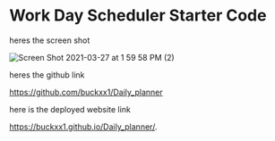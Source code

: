 # Work Day Scheduler Starter Code

heres the screen shot

![Screen Shot 2021-03-27 at 1 59 58 PM (2)](https://user-images.githubusercontent.com/67339036/112729909-ee902f80-8f04-11eb-9df2-10dd4d8de3b1.png)

heres the github link 

https://github.com/buckxx1/Daily_planner

here is the deployed website link

https://buckxx1.github.io/Daily_planner/.